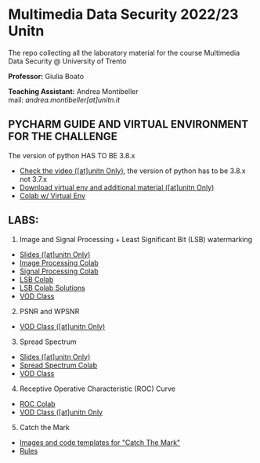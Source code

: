 # Multimedia Data Security 2022/23 Unitn
The repo collecting all the laboratory material for the course Multimedia Data Security @ University of Trento 

**Professor:** Giulia Boato 

**Teaching Assistant:** Andrea Montibeller \
mail: *andrea.montibeller[at]unitn.it*

## PYCHARM GUIDE AND VIRTUAL ENVIRONMENT FOR THE CHALLENGE

The version of python HAS TO BE 3.8.x

- [Check the video ([at]unitn Only)](https://drive.google.com/file/d/1ADs9nbkmzwbzFiUh772tiVFS80jpc-a-/view?usp=sharing), the version of python has to be 3.8.x not 3.7.x
- [Download virtual env and additional material ([at]unitn Only)](https://drive.google.com/file/d/1gA_alYBwSIep2Lho7JxR-_ml6fD7LCDE/view?usp=sharing)
- [Colab w/ Virtual Env](https://colab.research.google.com/drive/1YhUiH3cNRZcGLM9ZYHpoA1iUCe0SfMmw?usp=sharing)

## LABS:

1. Image and Signal Processing + Least Significant Bit (LSB) watermarking 
- [Slides ([at]unitn Only)](https://drive.google.com/file/d/1qT_QM2nx6quwzqUY5TTeHKTW94xz1kcZ/view?usp=sharing) 
- [Image Processing Colab](https://drive.google.com/file/d/1EKHJZQxmu1tgkos8ueDf1X-sXJRUdWaE/view?usp=sharing) 
- [Signal Processing Colab](https://drive.google.com/file/d/1Yq4XmY7fjfvTlU9FdWYO14swL0bUjESH/view?usp=sharing) 
- [LSB Colab](https://drive.google.com/file/d/1Kx9k32m1hVwisHlntZYS1loGp9GbLAza/view?usp=sharing) 
- [LSB Colab Solutions](https://drive.google.com/file/d/1eIrPuLPGcLidc7Y6VI-9-MZgk5ydNEuK/view?usp=sharing) 
- [VOD Class](https://drive.google.com/file/d/1GPIkS7A0zf8LlSLblHz48u-hnDknVxK-/view?usp=sharing) 
<!---[YouTube Video Resume]()--->

2. PSNR and WPSNR
- [VOD Class ([at]unitn Only)](https://drive.google.com/file/d/11UrowVwREz_bJhoPvkHb_DVY7pu47IBy/view?usp=sharing) 


3. Spread Spectrum 
- [Slides ([at]unitn Only)](https://docs.google.com/presentation/d/1r-w3e0BdvOVcHggXO84Q6V_ESbuZUeJVV-Uphx4BXCo/edit#slide=id.g1397761b547_0_241) 
- [Spread Spectrum Colab](https://drive.google.com/file/d/1d8yDoisy2gw7WslN2MOf26A1w78Fld4U/view?usp=sharing) 
- [VOD Class](https://drive.google.com/file/d/1i3xKS9VUNhzXAI6d7Whj_eqsiT9QnUzt/view?usp=sharing) 
<!---[YouTube Video Resume]()--->

4. Receptive Operative Characteristic (ROC) Curve
- [ROC Colab](https://colab.research.google.com/drive/1r75Mg56ePs1bZpZAMVNQztDKfaLrT14Z?usp=sharing)
- [VOD Class ([at]unitn Only](https://drive.google.com/file/d/1wbhCK8885J7Gms1yQjb_5OJI7omBJWBj/view?usp=sharing)

5. Catch the Mark 
- [Images and code templates for "Catch The Mark"](https://drive.google.com/drive/folders/1UIrJlNHg7WeOuo7Dl3YHCKDUxh6A_30L?usp=sharing)
- [Rules](https://drive.google.com/file/d/1SyqEmlz0Fe2CWN_BS2H1SRuIG3tKYh4D/view?usp=sharing)
